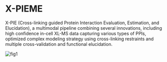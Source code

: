 # X-PIEME
X-PIE (Cross-linking guided Protein Interaction Evaluation, Estimation, and Elucidation), a multimodal pipeline combining several innovations, including high confidence in-cell XL-MS data capturing various types of PPIs, optimized complex modeling strategy using cross-linking restraints and multiple cross-validation and functional elucidation.

![fig1](https://github.com/user-attachments/assets/b53f24bc-5fb0-4665-bd69-a5c79dd5807a)
